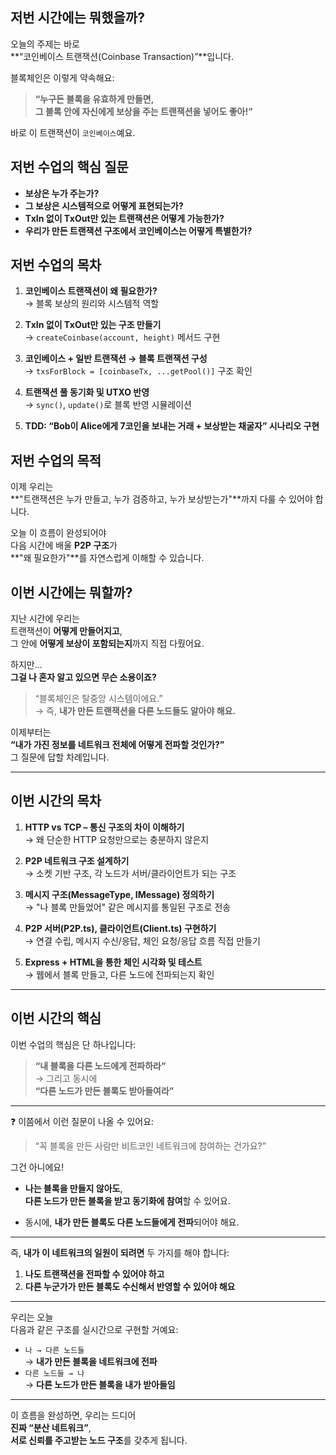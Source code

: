 ## 저번 시간에는 뭐했을까?

오늘의 주제는 바로  
**“코인베이스 트랜잭션(Coinbase Transaction)”**입니다.

블록체인은 이렇게 약속해요:

> **“누구든 블록을 유효하게 만들면,  
> 그 블록 안에 자신에게 보상을 주는 트랜잭션을 넣어도 좋아!”**

바로 이 트랜잭션이 `코인베이스`예요.

## 저번 수업의 핵심 질문

- **보상은 누가 주는가?**
- **그 보상은 시스템적으로 어떻게 표현되는가?**
- **TxIn 없이 TxOut만 있는 트랜잭션은 어떻게 가능한가?**
- **우리가 만든 트랜잭션 구조에서 코인베이스는 어떻게 특별한가?**

## 저번 수업의 목차

1. **코인베이스 트랜잭션이 왜 필요한가?**  
   → 블록 보상의 원리와 시스템적 역할

2. **TxIn 없이 TxOut만 있는 구조 만들기**  
   → `createCoinbase(account, height)` 메서드 구현

3. **코인베이스 + 일반 트랜잭션 → 블록 트랜잭션 구성**  
   → `txsForBlock = [coinbaseTx, ...getPool()]` 구조 확인

4. **트랜잭션 풀 동기화 및 UTXO 반영**  
   → `sync()`, `update()`로 블록 반영 시뮬레이션

5. **TDD: “Bob이 Alice에게 7코인을 보내는 거래 + 보상받는 채굴자” 시나리오 구현**

## 저번 수업의 목적

이제 우리는  
**"트랜잭션은 누가 만들고, 누가 검증하고, 누가 보상받는가"**까지 다룰 수 있어야 합니다.

오늘 이 흐름이 완성되어야  
다음 시간에 배울 **P2P 구조**가  
**"왜 필요한가"**를 자연스럽게 이해할 수 있습니다.

## 이번 시간에는 뭐할까?

지난 시간에 우리는  
트랜잭션이 **어떻게 만들어지고**,  
그 안에 **어떻게 보상이 포함되는지**까지 직접 다뤘어요.

하지만...  
**그걸 나 혼자 알고 있으면 무슨 소용이죠?**

> “블록체인은 탈중앙 시스템이에요.”  
> → 즉, **내가 만든 트랜잭션을 다른 노드들도 알아야 해요.**

이제부터는  
**“내가 가진 정보를 네트워크 전체에 어떻게 전파할 것인가?”**  
그 질문에 답할 차례입니다.

---

## 이번 시간의 목차

1. **HTTP vs TCP – 통신 구조의 차이 이해하기**  
   → 왜 단순한 HTTP 요청만으로는 충분하지 않은지

2. **P2P 네트워크 구조 설계하기**  
   → 소켓 기반 구조, 각 노드가 서버/클라이언트가 되는 구조

3. **메시지 구조(MessageType, IMessage) 정의하기**  
   → "나 블록 만들었어" 같은 메시지를 통일된 구조로 전송

4. **P2P 서버(P2P.ts), 클라이언트(Client.ts) 구현하기**  
   → 연결 수립, 메시지 수신/응답, 체인 요청/응답 흐름 직접 만들기

5. **Express + HTML을 통한 체인 시각화 및 테스트**  
   → 웹에서 블록 만들고, 다른 노드에 전파되는지 확인

---

## 이번 시간의 핵심

이번 수업의 핵심은 단 하나입니다:

> **“내 블록을 다른 노드에게 전파하라”**  
> → 그리고 동시에  
> **“다른 노드가 만든 블록도 받아들여라”**

---

❓ 이쯤에서 이런 질문이 나올 수 있어요:

> “꼭 블록을 만든 사람만 비트코인 네트워크에 참여하는 건가요?”

그건 아니에요!

- **나는 블록을 만들지 않아도**,  
  **다른 노드가 만든 블록을 받고 동기화에 참여**할 수 있어요.

- 동시에, **내가 만든 블록도 다른 노드들에게 전파**되어야 해요.

---

즉, **내가 이 네트워크의 일원이 되려면** 두 가지를 해야 합니다:

1. **나도 트랜잭션을 전파할 수 있어야 하고**
2. **다른 누군가가 만든 블록도 수신해서 반영할 수 있어야 해요**

---

우리는 오늘  
다음과 같은 구조를 실시간으로 구현할 거예요:

- `나 → 다른 노드들`  
  → **내가 만든 블록을 네트워크에 전파**
- `다른 노드들 → 나`  
  → **다른 노드가 만든 블록을 내가 받아들임**

---

이 흐름을 완성하면, 우리는 드디어  
**진짜 “분산 네트워크”**,  
**서로 신뢰를 주고받는 노드 구조**를 갖추게 됩니다.
